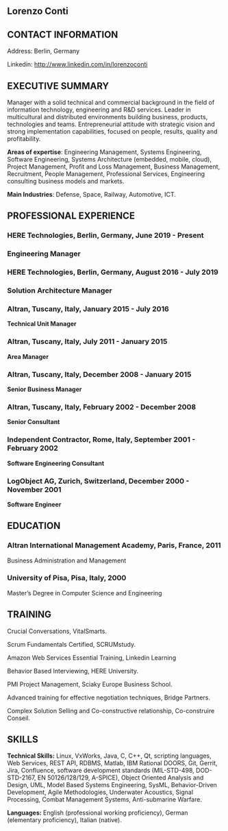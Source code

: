 Lorenzo Conti
-------------

CONTACT INFORMATION
-------------------

Address: Berlin, Germany

Linkedin: http://www.linkedin.com/in/lorenzoconti

EXECUTIVE SUMMARY
-----------------

Manager with a solid technical and commercial background in the field of information technology, engineering and R&D services. Leader in multicultural and distributed environments building business, products, technologies and teams. Entrepreneurial attitude with strategic vision and strong implementation capabilities, focused on people, results, quality and profitability.

**Areas of expertise**: Engineering Management, Systems Engineering, Software Engineering, Systems Architecture (embedded, mobile, cloud), Project Management, Profit and Loss Management, Business Management, Recruitment, People Management, Professional Services, Engineering consulting business models and markets.

**Main Industries**: Defense, Space, Railway, Automotive, ICT.

PROFESSIONAL EXPERIENCE
-----------------------

###  **HERE Technologies, Berlin, Germany, June 2019 - Present**
### **Engineering Manager**

###  **HERE Technologies, Berlin, Germany, August 2016 - July 2019**
### **Solution Architecture Manager**

###  **Altran, Tuscany, Italy, January 2015 - July 2016**
**Technical Unit Manager**

###  **Altran, Tuscany, Italy, July 2011 - January 2015**
**Area Manager**

###  **Altran, Tuscany, Italy, December 2008 - January 2015**
**Senior Business Manager**

###  **Altran, Tuscany, Italy, February 2002 - December 2008**
**Senior Consultant**

###  **Independent Contractor, Rome, Italy, September 2001 - February 2002**
**Software Engineering Consultant**

###  **LogObject AG, Zurich, Switzerland, December 2000 - November 2001**
**Software Engineer**


EDUCATION
---------
### **Altran International Management Academy, Paris, France, 2011**

Business Administration and Management

### **University of Pisa, Pisa, Italy, 2000**

Master’s Degree in Computer Science and Engineering

TRAINING
--------

Crucial Conversations, VitalSmarts.

Scrum Fundamentals Certified, SCRUMstudy.

Amazon Web Services Essential Training, Linkedin Learning

Behavior Based Interviewing, HERE University.

PMI Project Management, Sciaky Europe Business School.

Advanced training for effective negotiation techniques, Bridge Partners.

Complex Solution Selling and Co-constructive relationship, Co-construire Conseil.

SKILLS
------
**Technical Skills:** Linux, VxWorks, Java, C, C++, Qt, scripting languages, Web Services, REST API, RDBMS, Matlab, IBM Rational DOORS, Git, Gerrit, Jira, Confluence, software development standards (MIL-STD-498, DOD-STD-2167, EN 50126/128/129, A-SPICE), Object Oriented Analysis and Design, UML, Model Based Systems Engineering, SysML, Behavior-Driven Development, Agile Methodologies, Underwater Acoustics, Signal Processing, Combat Management Systems, Anti-submarine Warfare.

**Languages:** English (professional working proficiency), German (elementary proficiency), Italian (native).
